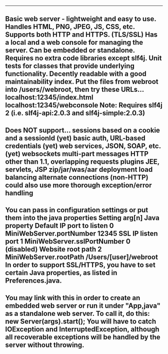 ---------------------------------------------------------------------------
Basic web server - lightweight and easy to use.
  Handles HTML, PNG, JPEG, JS, CSS, etc.
  Supports both HTTP and HTTPS. (TLS/SSL)
  Has a local and a web console for managing the server.
  Can be embedded or standalone.
  Requires no extra code libraries except slf4j.
  Unit tests for classes that provide underlying functionality.
  Decently readable with a good maintainability index.
Put the files from webroot into /users/<yourname>/webroot, then try these URLs...
  localhost:12345/index.html
  localhost:12345/webconsole
Note: Requires slf4j 2 (i.e. slf4j-api:2.0.3 and slf4j-simple:2.0.3)
---------------------------------------------------------------------------
Does NOT support...
  sessions based on a cookie and a sessionId (yet)
  basic auth, URL-based credentials (yet)
  web services, JSON, SOAP, etc. (yet)
  websockets
  multi-part messages
  HTTP other than 1.1, overlapping requests
  plugins
  JEE, servlets, JSP
  zip/jar/was/aar deployment
  load balancing
  alternate connections (non-HTTP)
  could also use more thorough exception/error handling
---------------------------------------------------------------------------
You can pass in configuration settings or put them into the java properties
   Setting          arg[n] Java property              Default
   IP port to listen   0  MiniWebServer.portNumber    12345
   SSL IP listen port  1  MiniWebServer.sslPortNumber 0 (disabled)
   Website root path   2  MiniWebServer.rootPath      /Users/[user]/webroot
In order to support SSL/HTTPS, you have to set certain Java properties, as
listed in Preferences.java.
---------------------------------------------------------------------------
You may link with this in order to create an embedded web server or run it
under "App,java" as a standalone web server. To call it, do this:
   new Server(args).start();
You will have to catch IOException and InterruptedException, although all
recoverable exceptions will be handled by the server without throwing.
---------------------------------------------------------------------------
